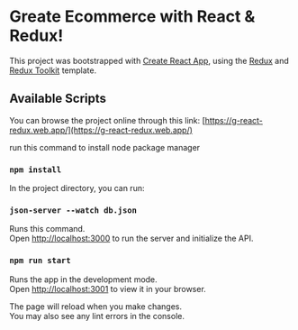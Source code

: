 # Greate Ecommerce with React & Redux!

This project was bootstrapped with [Create React App](https://github.com/facebook/create-react-app), using the [Redux](https://redux.js.org/) and [Redux Toolkit](https://redux-toolkit.js.org/) template.

## Available Scripts

You can browse the project online through this link:
[https://g-react-redux.web.app/](https://g-react-redux.web.app/)


run this command to install node package manager
### `npm install` 

In the project directory, you can run:
### `json-server --watch db.json`

Runs this command.\
Open [http://localhost:3000](http://localhost:3000) to run the server and initialize the API.


### `npm run start`

Runs the app in the development mode.\
Open [http://localhost:3001](http://localhost:3001) to view it in your browser.

The page will reload when you make changes.\
You may also see any lint errors in the console.

